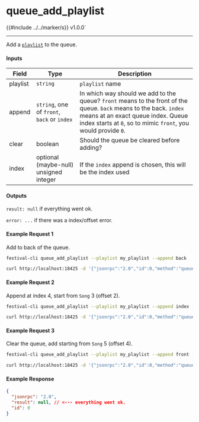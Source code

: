 # queue_add_playlist

{{#include ../../marker/s}} v1.0.0`

---

Add a [`playlist`](../playlist/playlist.md) to the queue.

#### Inputs

| Field    | Type                                        | Description |
|----------|---------------------------------------------|-------------|
| playlist | `string`                                    | `playlist` name
| append   | `string`, one of `front`, `back` or `index` | In which way should we add to the queue? `front` means to the front of the queue. `back` means to the back. `index` means at an exact queue index. Queue index starts at `0`, so to mimic `front`, you would provide `0`.
| clear    | boolean                                     | Should the queue be cleared before adding?
| index    | optional (maybe-null) unsigned integer      | If the `index` append is chosen, this will be the index used

#### Outputs
`result: null` if everything went ok.

`error: ...` if there was a index/offset error.

#### Example Request 1
Add to back of the queue.
```bash
festival-cli queue_add_playlist --playlist my_playlist --append back
```
```bash
curl http://localhost:18425 -d '{"jsonrpc":"2.0","id":0,"method":"queue_add_playlist","params":{"playlist":"my_playlist","append":"back","clear":false}'
```

#### Example Request 2
Append at index 4, start from `Song` 3 (offset 2).
```bash
festival-cli queue_add_playlist --playlist my_playlist --append index --index 4 --offset 2
```
```bash
curl http://localhost:18425 -d '{"jsonrpc":"2.0","id":0,"method":"queue_add_playlist","params":{"playlist":"my_playlist","append":"index","index":4,"clear":false,"offset":2}'
```

#### Example Request 3
Clear the queue, add starting from `Song` 5 (offset 4).
```bash
festival-cli queue_add_playlist --playlist my_playlist --append front --clear --offset 4
```
```bash
curl http://localhost:18425 -d '{"jsonrpc":"2.0","id":0,"method":"queue_add_playlist","params":{"playlist":"my_playlist","append":"front","clear":true,"offset":4}'
```

#### Example Response
```json
{
  "jsonrpc": "2.0",
  "result": null, // <--- everything went ok.
  "id": 0
}
```
